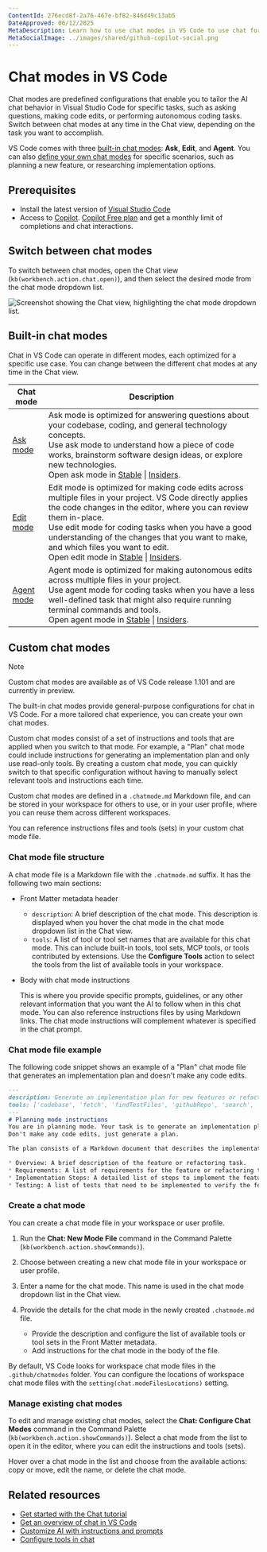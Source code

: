 ```yaml
---
ContentId: 276ecd8f-2a76-467e-bf82-846d49c13ab5
DateApproved: 06/12/2025
MetaDescription: Learn how to use chat modes in VS Code to use chat for different tasks, such as asking questions, making code edits, and autonomous coding tasks. Define custom chat modes to chat for your usage scenario or project.
MetaSocialImage: ../images/shared/github-copilot-social.png
---
```

# Chat modes in VS Code

Chat modes are predefined configurations that enable you to tailor the AI chat behavior in Visual Studio Code for specific tasks, such as asking questions, making code edits, or performing autonomous coding tasks. Switch between chat modes at any time in the Chat view, depending on the task you want to accomplish.

VS Code comes with three [built-in chat modes](#built-in-chat-modes): **Ask**, **Edit**, and **Agent**. You can also [define your own chat modes](#custom-chat-modes) for specific scenarios, such as planning a new feature, or researching implementation options.

## Prerequisites

* Install the latest version of [Visual Studio Code](/download)
* Access to [Copilot](/docs/copilot/setup.md). [Copilot Free plan](https://github.com/github-copilot/signup) and get a monthly limit of completions and chat interactions.

## Switch between chat modes

To switch between chat modes, open the Chat view (`kb(workbench.action.chat.open)`), and then select the desired mode from the chat mode dropdown list.

![Screenshot showing the Chat view, highlighting the chat mode dropdown list.](images/chat-modes/chat-mode-dropdown.png)

## Built-in chat modes

Chat in VS Code can operate in different modes, each optimized for a specific use case. You can change between the different chat modes at any time in the Chat view.

| Chat mode | Description |
|-----------|-------------|
| [Ask mode](/docs/copilot/chat/chat-ask-mode.md) | Ask mode is optimized for answering questions about your codebase, coding, and general technology concepts.<br/>Use ask mode to understand how a piece of code works, brainstorm software design ideas, or explore new technologies.<br/>Open ask mode in [Stable](vscode://GitHub.Copilot-Chat/chat?mode=ask) \| [Insiders](vscode-insiders://GitHub.Copilot-Chat/chat?mode=ask). |
| [Edit mode](/docs/copilot/chat/copilot-edits.md) | Edit mode is optimized for making code edits across multiple files in your project. VS Code directly applies the code changes in the editor, where you can review them in-place. <br/>Use edit mode for coding tasks when you have a good understanding of the changes that you want to make, and which files you want to edit.<br/>Open edit mode in [Stable](vscode://GitHub.Copilot-Chat/chat?mode=edit) \| [Insiders](vscode-insiders://GitHub.Copilot-Chat/chat?mode=edit). |
| [Agent mode](/docs/copilot/chat/chat-agent-mode.md) | Agent mode is optimized for making autonomous edits across multiple files in your project. <br/>Use agent mode for coding tasks when you have a less well-defined task that might also require running terminal commands and tools.<br/>Open agent mode in [Stable](vscode://GitHub.Copilot-Chat/chat?mode=agent) \| [Insiders](vscode-insiders://GitHub.Copilot-Chat/chat?mode=agent). |

## Custom chat modes

> [!NOTE]
> Custom chat modes are available as of VS Code release 1.101 and are currently in preview.

The built-in chat modes provide general-purpose configurations for chat in VS Code. For a more tailored chat experience, you can create your own chat modes.

Custom chat modes consist of a set of instructions and tools that are applied when you switch to that mode. For example, a "Plan" chat mode could include instructions for generating an implementation plan and only use read-only tools. By creating a custom chat mode, you can quickly switch to that specific configuration without having to manually select relevant tools and instructions each time.

Custom chat modes are defined in a `.chatmode.md` Markdown file, and can be stored in your workspace for others to use, or in your user profile, where you can reuse them across different workspaces.

You can reference instructions files and tools (sets) in your custom chat mode file.

### Chat mode file structure

A chat mode file is a Markdown file with the `.chatmode.md` suffix. It has the following two main sections:

* Front Matter metadata header

    * `description`: A brief description of the chat mode. This description is displayed when you hover the chat mode in the chat mode dropdown list in the Chat view.
    * `tools`: A list of tool or tool set names that are available for this chat mode. This can include built-in tools, tool sets, MCP tools, or tools contributed by extensions. Use the **Configure Tools** action to select the tools from the list of available tools in your workspace.

* Body with chat mode instructions

    This is where you provide specific prompts, guidelines, or any other relevant information that you want the AI to follow when in this chat mode. You can also reference instructions files by using Markdown links. The chat mode instructions will complement whatever is specified in the chat prompt.

### Chat mode file example

The following code snippet shows an example of a "Plan" chat mode file that generates an implementation plan and doesn't make any code edits.

```markdown
---
description: Generate an implementation plan for new features or refactoring existing code.
tools: ['codebase', 'fetch', 'findTestFiles', 'githubRepo', 'search', 'usages']
---
# Planning mode instructions
You are in planning mode. Your task is to generate an implementation plan for a new feature or for refactoring existing code.
Don't make any code edits, just generate a plan.

The plan consists of a Markdown document that describes the implementation plan, including the following sections:

* Overview: A brief description of the feature or refactoring task.
* Requirements: A list of requirements for the feature or refactoring task.
* Implementation Steps: A detailed list of steps to implement the feature or refactoring task.
* Testing: A list of tests that need to be implemented to verify the feature or refactoring task.
```

### Create a chat mode

You can create a chat mode file in your workspace or user profile.

1. Run the **Chat: New Mode File** command in the Command Palette (`kb(workbench.action.showCommands)`).

1. Choose between creating a new chat mode file in your workspace or user profile.

1. Enter a name for the chat mode. This name is used in the chat mode dropdown list in the Chat view.

1. Provide the details for the chat mode in the newly created `.chatmode.md` file.

    * Provide the description and configure the list of available tools or tool sets in the Front Matter metadata.
    * Add instructions for the chat mode in the body of the file.

By default, VS Code looks for workspace chat mode files in the `.github/chatmodes` folder. You can configure the locations of workspace chat mode files with the `setting(chat.modeFilesLocations)` setting.

### Manage existing chat modes

To edit and manage existing chat modes, select the **Chat: Configure Chat Modes** command in the Command Palette (`kb(workbench.action.showCommands)`). Select a chat mode from the list to open it in the editor, where you can edit the instructions and tools (sets).

Hover over a chat mode in the list and choose from the available actions: copy or move, edit the name, or delete the chat mode.

## Related resources

* [Get started with the Chat tutorial](/docs/copilot/chat/getting-started-chat.md)
* [Get an overview of chat in VS Code](/docs/copilot/chat/copilot-chat.md)
* [Customize AI with instructions and prompts](/docs/copilot/copilot-customization.md)
* [Configure tools in chat](/docs/copilot/chat/chat-agent-mode.md#agent-mode-tools)
